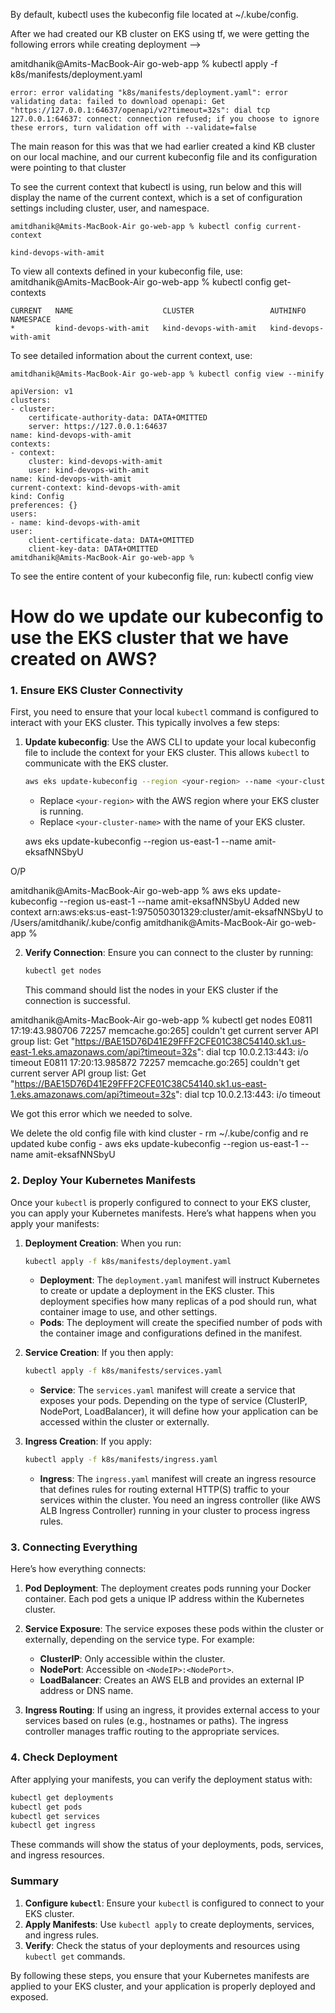 

By default, kubectl uses the kubeconfig file located at ~/.kube/config.

After we had created our KB cluster on EKS using tf, we were getting the following errors while creating deployment -->

amitdhanik@Amits-MacBook-Air go-web-app % kubectl apply -f k8s/manifests/deployment.yaml 

    error: error validating "k8s/manifests/deployment.yaml": error validating data: failed to download openapi: Get "https://127.0.0.1:64637/openapi/v2?timeout=32s": dial tcp 127.0.0.1:64637: connect: connection refused; if you choose to ignore these errors, turn validation off with --validate=false

The main reason for this was that we had earlier created a kind KB cluster on our local machine, and our  current kubeconfig file and its configuration were pointing to that cluster

To see the current context that kubectl is using, run below and this will display the name of the current context, which is a set of configuration settings including cluster, user, and namespace.

    amitdhanik@Amits-MacBook-Air go-web-app % kubectl config current-context

    kind-devops-with-amit

To view all contexts defined in your kubeconfig file, use:
    amitdhanik@Amits-MacBook-Air go-web-app % kubectl config get-contexts

    CURRENT   NAME                    CLUSTER                 AUTHINFO                NAMESPACE
    *         kind-devops-with-amit   kind-devops-with-amit   kind-devops-with-amit 

To see detailed information about the current context, use:

    amitdhanik@Amits-MacBook-Air go-web-app % kubectl config view --minify

    apiVersion: v1
    clusters:
    - cluster:
        certificate-authority-data: DATA+OMITTED
        server: https://127.0.0.1:64637
    name: kind-devops-with-amit
    contexts:
    - context:
        cluster: kind-devops-with-amit
        user: kind-devops-with-amit
    name: kind-devops-with-amit
    current-context: kind-devops-with-amit
    kind: Config
    preferences: {}
    users:
    - name: kind-devops-with-amit
    user:
        client-certificate-data: DATA+OMITTED
        client-key-data: DATA+OMITTED
    amitdhanik@Amits-MacBook-Air go-web-app % 

To see the entire content of your kubeconfig file, run: kubectl config view


# How do we update our kubeconfig to use the EKS cluster that we have created on AWS?



### 1. **Ensure EKS Cluster Connectivity**

First, you need to ensure that your local `kubectl` command is configured to interact with your EKS cluster. This typically involves a few steps:

1. **Update kubeconfig**: Use the AWS CLI to update your local kubeconfig file to include the context for your EKS cluster. This allows `kubectl` to communicate with the EKS cluster.

   ```bash
   aws eks update-kubeconfig --region <your-region> --name <your-cluster-name>
   ```

   - Replace `<your-region>` with the AWS region where your EKS cluster is running.
   - Replace `<your-cluster-name>` with the name of your EKS cluster.

    aws eks update-kubeconfig --region us-east-1 --name amit-eksafNNSbyU

O/P

amitdhanik@Amits-MacBook-Air go-web-app % aws eks update-kubeconfig --region us-east-1 --name amit-eksafNNSbyU
Added new context arn:aws:eks:us-east-1:975050301329:cluster/amit-eksafNNSbyU to /Users/amitdhanik/.kube/config
amitdhanik@Amits-MacBook-Air go-web-app % 


2. **Verify Connection**: Ensure you can connect to the cluster by running:

   ```bash
   kubectl get nodes
   ```

   This command should list the nodes in your EKS cluster if the connection is successful.

amitdhanik@Amits-MacBook-Air go-web-app % kubectl get nodes
E0811 17:19:43.980706   72257 memcache.go:265] couldn't get current server API group list: Get "https://BAE15D76D41E29FFF2CFE01C38C54140.sk1.us-east-1.eks.amazonaws.com/api?timeout=32s": dial tcp 10.0.2.13:443: i/o timeout
E0811 17:20:13.985872   72257 memcache.go:265] couldn't get current server API group list: Get "https://BAE15D76D41E29FFF2CFE01C38C54140.sk1.us-east-1.eks.amazonaws.com/api?timeout=32s": dial tcp 10.0.2.13:443: i/o timeout

We got this error which we needed to solve.

We delete the old config file with kind cluster - rm ~/.kube/config
and re updated kube config - aws eks update-kubeconfig --region us-east-1 --name amit-eksafNNSbyU

### 2. **Deploy Your Kubernetes Manifests**

Once your `kubectl` is properly configured to connect to your EKS cluster, you can apply your Kubernetes manifests. Here’s what happens when you apply your manifests:

1. **Deployment Creation**: When you run:

   ```bash
   kubectl apply -f k8s/manifests/deployment.yaml
   ```

   - **Deployment**: The `deployment.yaml` manifest will instruct Kubernetes to create or update a deployment in the EKS cluster. This deployment specifies how many replicas of a pod should run, what container image to use, and other settings.
   - **Pods**: The deployment will create the specified number of pods with the container image and configurations defined in the manifest.

2. **Service Creation**: If you then apply:

   ```bash
   kubectl apply -f k8s/manifests/services.yaml
   ```

   - **Service**: The `services.yaml` manifest will create a service that exposes your pods. Depending on the type of service (ClusterIP, NodePort, LoadBalancer), it will define how your application can be accessed within the cluster or externally.

3. **Ingress Creation**: If you apply:

   ```bash
   kubectl apply -f k8s/manifests/ingress.yaml
   ```

   - **Ingress**: The `ingress.yaml` manifest will create an ingress resource that defines rules for routing external HTTP(S) traffic to your services within the cluster. You need an ingress controller (like AWS ALB Ingress Controller) running in your cluster to process ingress rules.

### 3. **Connecting Everything**

Here’s how everything connects:

1. **Pod Deployment**: The deployment creates pods running your Docker container. Each pod gets a unique IP address within the Kubernetes cluster.

2. **Service Exposure**: The service exposes these pods within the cluster or externally, depending on the service type. For example:
   - **ClusterIP**: Only accessible within the cluster.
   - **NodePort**: Accessible on `<NodeIP>:<NodePort>`.
   - **LoadBalancer**: Creates an AWS ELB and provides an external IP address or DNS name.

3. **Ingress Routing**: If using an ingress, it provides external access to your services based on rules (e.g., hostnames or paths). The ingress controller manages traffic routing to the appropriate services.

### 4. **Check Deployment**

After applying your manifests, you can verify the deployment status with:

```bash
kubectl get deployments
kubectl get pods
kubectl get services
kubectl get ingress
```

These commands will show the status of your deployments, pods, services, and ingress resources.

### Summary

1. **Configure `kubectl`**: Ensure your `kubectl` is configured to connect to your EKS cluster.
2. **Apply Manifests**: Use `kubectl apply` to create deployments, services, and ingress rules.
3. **Verify**: Check the status of your deployments and resources using `kubectl get` commands.

By following these steps, you ensure that your Kubernetes manifests are applied to your EKS cluster, and your application is properly deployed and exposed.